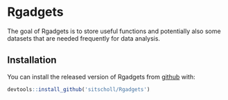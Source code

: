 
<!-- README.md is generated from README.Rmd. Please edit that file -->

# Rgadgets

The goal of Rgadgets is to store useful functions and potentially also
some datasets that are needed frequently for data analysis.

## Installation

You can install the released version of Rgadgets from
[github](https://github.com/) with:

``` r
devtools::install_github('sitscholl/Rgadgets')
```
